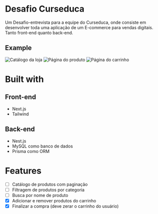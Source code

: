# Desafio Curseduca
Um Desafio-entrevista para a equipe do Curseduca, onde consiste em desenvolver toda uma aplicação de um E-commerce para vendas digitais.
Tanto front-end quanto back-end.

## Example
![Catálogo da loja](https://github.com/thigazzz/curseeduca-challenge/assets/86504455/bd73fd95-19b5-4587-8d43-cf724c526ae9)
![Página do produto](https://github.com/thigazzz/curseeduca-challenge/assets/86504455/df7c51ff-67d5-47de-b366-c43a11f967c9)
![Página do carrinho](https://github.com/thigazzz/curseeduca-challenge/assets/86504455/a2669cdb-407a-4155-85d7-717f712c0eac)

# Built with
## Front-end
- Next.js
- Tailwind
## Back-end
- Nest.js
- MySQL como banco de dados
- Prisma como ORM


# Features
- [ ] Catálogo de produtos com paginação
- [ ] Filtragem de produtos por categoria
- [ ] Busca por nome de produto
- [x] Adicionar e remover produtos do carrinho
- [x] Finalizar a compra (deve zerar o carrinho do usuário)
